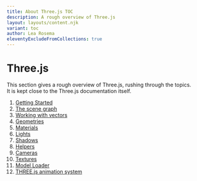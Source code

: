 ```yaml
---
title: About Three.js TOC
description: A rough overview of Three.js
layout: layouts/content.njk
variant: toc
author: Lea Rosema
eleventyExcludeFromCollections: true
---
```


# Three.js

This section gives a rough overview of Three.js, rushing through the
topics. It is kept close to the Three.js documentation itself.

1. [Getting Started](getting-started/)
2. [The scene graph](the-scene-graph/)
3. [Working with vectors](working-with-vectors/)
4. [Geometries](geometries/)
5. [Materials](materials/)
6. [Lights](lights/)
7. [Shadows](shadows/)
8. [Helpers](helpers/)
9. [Cameras](cameras/)
10. [Textures](textures/)
11. [Model Loader](model-loader/)
12. [THREE.js animation system](animations/)
